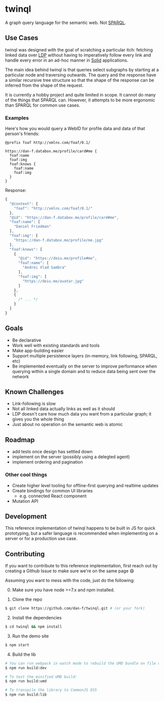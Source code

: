 # twinql

A graph query language for the semantic web.  Not [SPARQL](https://www.w3.org/TR/sparql11-query/).


## Use Cases

twinql was designed with the goal of scratching a particular itch: fetching
linked data over [LDP](https://www.w3.org/TR/2015/REC-ldp-20150226/) without
having to imperatively follow every link and handle every error in an ad-hoc
manner in [Solid](https://solid.mit.edu) applications.

The main idea behind twinql is that queries select subgraphs by starting at a
particular node and traversing outwards.  The query and the response have a
similar recursive tree structure so that the shape of the response can be
inferred from the shape of the request.

It is currently a hobby project and quite limited in scope.  It cannot do many
of the things that SPARQL can.  However, it attempts to be more ergonomic than
SPARQL for common use cases.

### Examples
Here's how you would query a WebID for profile data and data of that person's
friends:

```
@prefix foaf http://xmlns.com/foaf/0.1/

https://dan-f.databox.me/profile/card#me {
  foaf:name
  foaf:img
  foaf:knows {
    foaf:name
    foaf:img
  }
}
```
Response:
```js
{
  "@context": {
    "foaf": "http://xmlns.com/foaf/0.1/"
  },
  "@id": "https://dan-f.databox.me/profile/card#me",
  "foaf:name": [
    "Daniel Friedman"
  ],
  "foaf:img": [
    "https://dan-f.databox.me/profile/me.jpg"
  ],
  "foaf:knows": [
    {
      "@id": "https://deiu.me/profile#me",
      "foaf:name": [
        "Andrei Vlad Sambra"
      ],
      "foaf:img": [
        "https://deiu.me/avatar.jpg"
      ]
    },
    {
      /* ... */
    }
  ]
}
```


## Goals

- Be declarative
- Work well with existing standards and tools
- Make app-building easier
- Support multiple persistence layers (in-memory, link following, SPARQL, etc)
- Be implemented eventually on the server to improve performance when querying
  within a single domain and to reduce data being sent over the network


## Known Challenges

- Link-following is slow
- Not all linked data actually links as well as it should
- LDP doesn't care how much data you want from a particular graph; it gives you
  the whole thing
- Just about no operation on the semantic web is atomic


## Roadmap

- add tests once design has settled down
- implement on the server (possibly using a delegted agent)
- implement ordering and pagination

### Other cool things

- Create higher level tooling for offline-first querying and realtime updates
- Create bindings for common UI libraries
  - e.g. connected React component
- Mutation API

## Development

This reference implementation of twinql happens to be built in JS for quick
prototyping, but a safer language is recommended when implementing on a server
or for a production use case.

## Contributing

If you want to contribute to this reference implementation, first reach out by creating a Github Issue to make sure we're on the same page :smile:

Assuming you want to mess with the code, just do the following:

0) Make sure you have node >=7.x and npm installed.

1) Clone the repo

```bash
$ git clone https://github.com/dan-f/twinql.git # (or your fork)
```

2) Install the dependencies

```bash
$ cd twinql && npm install
```

3) Run the demo site

```bash
$ npm start
```

4) Build the lib

```bash
# You can run webpack in watch mode to rebuild the UMD bundle on file changes.  This is useful when prototyping with the demo site.
$ npm run build:dev

# To test the minified UMD build:
$ npm run build:umd

# To transpile the library to CommonJS ES5
$ npm run build:lib
```

